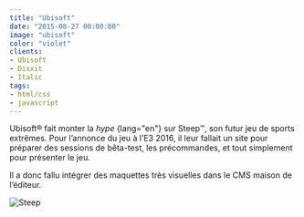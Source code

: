 ```yaml
---
title: "Ubisoft"
date: "2015-08-27 00:00:00"
image: "ubisoft"
color: "violet"
clients:
- Ubisoft
- Dixxit
- Italic
tags:
- html/css
- javascript
---
```


Ubisoft® fait monter la *hype* {lang="en"} sur Steep™, son futur jeu de sports extrêmes. Pour l’annonce du jeu à l’E3 2016, il leur fallait un site pour préparer des sessions de bêta-test, les précommandes, et tout simplement pour présenter le jeu.

Il a donc fallu intégrer des maquettes très visuelles dans le CMS maison de l’éditeur.

![Steep](/images/projets/steep/steep-1.jpg)

